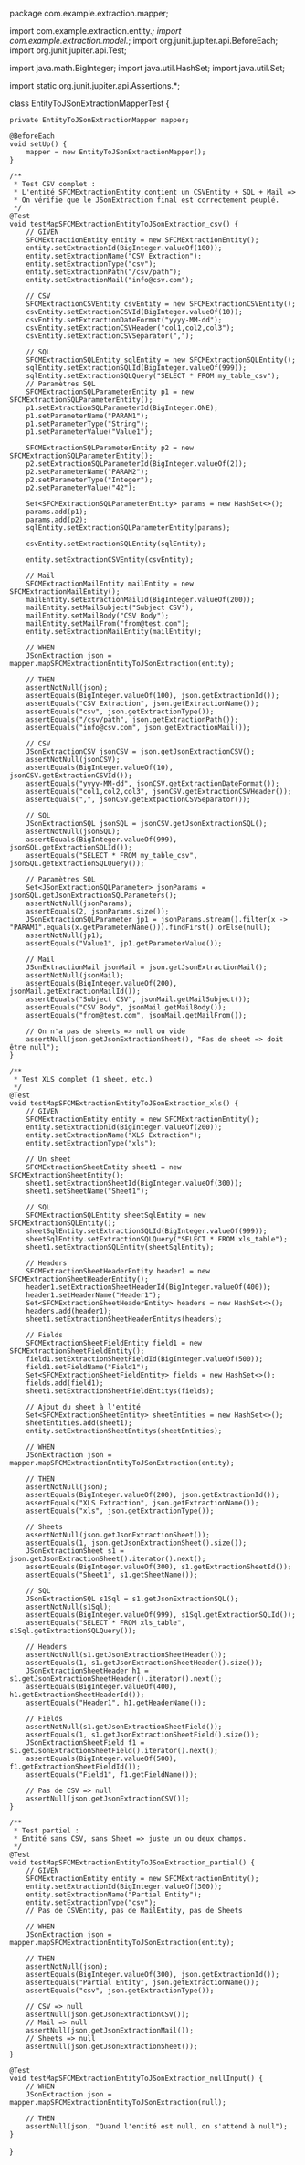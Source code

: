 package com.example.extraction.mapper;

import com.example.extraction.entity.*;
import com.example.extraction.model.*;
import org.junit.jupiter.api.BeforeEach;
import org.junit.jupiter.api.Test;

import java.math.BigInteger;
import java.util.HashSet;
import java.util.Set;

import static org.junit.jupiter.api.Assertions.*;

class EntityToJSonExtractionMapperTest {

    private EntityToJSonExtractionMapper mapper;

    @BeforeEach
    void setUp() {
        mapper = new EntityToJSonExtractionMapper();
    }

    /**
     * Test CSV complet : 
     * L'entité SFCMExtractionEntity contient un CSVEntity + SQL + Mail => 
     * On vérifie que le JSonExtraction final est correctement peuplé.
     */
    @Test
    void testMapSFCMExtractionEntityToJSonExtraction_csv() {
        // GIVEN
        SFCMExtractionEntity entity = new SFCMExtractionEntity();
        entity.setExtractionId(BigInteger.valueOf(100));
        entity.setExtractionName("CSV Extraction");
        entity.setExtractionType("csv");
        entity.setExtractionPath("/csv/path");
        entity.setExtractionMail("info@csv.com");

        // CSV
        SFCMExtractionCSVEntity csvEntity = new SFCMExtractionCSVEntity();
        csvEntity.setExtractionCSVId(BigInteger.valueOf(10));
        csvEntity.setExtractionDateFormat("yyyy-MM-dd");
        csvEntity.setExtractionCSVHeader("col1,col2,col3");
        csvEntity.setExtractionCSVSeparator(",");

        // SQL
        SFCMExtractionSQLEntity sqlEntity = new SFCMExtractionSQLEntity();
        sqlEntity.setExtractionSQLId(BigInteger.valueOf(999));
        sqlEntity.setExtractionSQLQuery("SELECT * FROM my_table_csv");
        // Paramètres SQL
        SFCMExtractionSQLParameterEntity p1 = new SFCMExtractionSQLParameterEntity();
        p1.setExtractionSQLParameterId(BigInteger.ONE);
        p1.setParameterName("PARAM1");
        p1.setParameterType("String");
        p1.setParameterValue("Value1");

        SFCMExtractionSQLParameterEntity p2 = new SFCMExtractionSQLParameterEntity();
        p2.setExtractionSQLParameterId(BigInteger.valueOf(2));
        p2.setParameterName("PARAM2");
        p2.setParameterType("Integer");
        p2.setParameterValue("42");

        Set<SFCMExtractionSQLParameterEntity> params = new HashSet<>();
        params.add(p1);
        params.add(p2);
        sqlEntity.setExtractionSQLParameterEntity(params);

        csvEntity.setExtractionSQLEntity(sqlEntity);

        entity.setExtractionCSVEntity(csvEntity);

        // Mail
        SFCMExtractionMailEntity mailEntity = new SFCMExtractionMailEntity();
        mailEntity.setExtractionMailId(BigInteger.valueOf(200));
        mailEntity.setMailSubject("Subject CSV");
        mailEntity.setMailBody("CSV Body");
        mailEntity.setMailFrom("from@test.com");
        entity.setExtractionMailEntity(mailEntity);

        // WHEN
        JSonExtraction json = mapper.mapSFCMExtractionEntityToJSonExtraction(entity);

        // THEN
        assertNotNull(json);
        assertEquals(BigInteger.valueOf(100), json.getExtractionId());
        assertEquals("CSV Extraction", json.getExtractionName());
        assertEquals("csv", json.getExtractionType());
        assertEquals("/csv/path", json.getExtractionPath());
        assertEquals("info@csv.com", json.getExtractionMail());

        // CSV
        JSonExtractionCSV jsonCSV = json.getJsonExtractionCSV();
        assertNotNull(jsonCSV);
        assertEquals(BigInteger.valueOf(10), jsonCSV.getExtractionCSVId());
        assertEquals("yyyy-MM-dd", jsonCSV.getExtractionDateFormat());
        assertEquals("col1,col2,col3", jsonCSV.getExtractionCSVHeader());
        assertEquals(",", jsonCSV.getExtpactionCSVSeparator());

        // SQL
        JSonExtractionSQL jsonSQL = jsonCSV.getJsonExtractionSQL();
        assertNotNull(jsonSQL);
        assertEquals(BigInteger.valueOf(999), jsonSQL.getExtractionSQLId());
        assertEquals("SELECT * FROM my_table_csv", jsonSQL.getExtractionSQLQuery());

        // Paramètres SQL
        Set<JSonExtractionSQLParameter> jsonParams = jsonSQL.getJsonExtractionSQLParameters();
        assertNotNull(jsonParams);
        assertEquals(2, jsonParams.size());
        JSonExtractionSQLParameter jp1 = jsonParams.stream().filter(x -> "PARAM1".equals(x.getParameterNane())).findFirst().orElse(null);
        assertNotNull(jp1);
        assertEquals("Value1", jp1.getParameterValue());

        // Mail
        JSonExtractionMail jsonMail = json.getJsonExtractionMail();
        assertNotNull(jsonMail);
        assertEquals(BigInteger.valueOf(200), jsonMail.getExtractionMailId());
        assertEquals("Subject CSV", jsonMail.getMailSubject());
        assertEquals("CSV Body", jsonMail.getMailBody());
        assertEquals("from@test.com", jsonMail.getMailFrom());

        // On n'a pas de sheets => null ou vide
        assertNull(json.getJsonExtractionSheet(), "Pas de sheet => doit être null");
    }

    /**
     * Test XLS complet (1 sheet, etc.)
     */
    @Test
    void testMapSFCMExtractionEntityToJSonExtraction_xls() {
        // GIVEN
        SFCMExtractionEntity entity = new SFCMExtractionEntity();
        entity.setExtractionId(BigInteger.valueOf(200));
        entity.setExtractionName("XLS Extraction");
        entity.setExtractionType("xls");

        // Un sheet
        SFCMExtractionSheetEntity sheet1 = new SFCMExtractionSheetEntity();
        sheet1.setExtractionSheetId(BigInteger.valueOf(300));
        sheet1.setSheetName("Sheet1");

        // SQL
        SFCMExtractionSQLEntity sheetSqlEntity = new SFCMExtractionSQLEntity();
        sheetSqlEntity.setExtractionSQLId(BigInteger.valueOf(999));
        sheetSqlEntity.setExtractionSQLQuery("SELECT * FROM xls_table");
        sheet1.setExtractionSQLEntity(sheetSqlEntity);

        // Headers
        SFCMExtractionSheetHeaderEntity header1 = new SFCMExtractionSheetHeaderEntity();
        header1.setExtractionSheetHeaderId(BigInteger.valueOf(400));
        header1.setHeaderName("Header1");
        Set<SFCMExtractionSheetHeaderEntity> headers = new HashSet<>();
        headers.add(header1);
        sheet1.setExtractionSheetHeaderEntitys(headers);

        // Fields
        SFCMExtractionSheetFieldEntity field1 = new SFCMExtractionSheetFieldEntity();
        field1.setExtractionSheetFieldId(BigInteger.valueOf(500));
        field1.setFieldName("Field1");
        Set<SFCMExtractionSheetFieldEntity> fields = new HashSet<>();
        fields.add(field1);
        sheet1.setExtractionSheetFieldEntitys(fields);

        // Ajout du sheet à l'entité
        Set<SFCMExtractionSheetEntity> sheetEntities = new HashSet<>();
        sheetEntities.add(sheet1);
        entity.setExtractionSheetEntitys(sheetEntities);

        // WHEN
        JSonExtraction json = mapper.mapSFCMExtractionEntityToJSonExtraction(entity);

        // THEN
        assertNotNull(json);
        assertEquals(BigInteger.valueOf(200), json.getExtractionId());
        assertEquals("XLS Extraction", json.getExtractionName());
        assertEquals("xls", json.getExtractionType());

        // Sheets
        assertNotNull(json.getJsonExtractionSheet());
        assertEquals(1, json.getJsonExtractionSheet().size());
        JSonExtractionSheet s1 = json.getJsonExtractionSheet().iterator().next();
        assertEquals(BigInteger.valueOf(300), s1.getExtractionSheetId());
        assertEquals("Sheet1", s1.getSheetName());

        // SQL
        JSonExtractionSQL s1Sql = s1.getJsonExtractionSQL();
        assertNotNull(s1Sql);
        assertEquals(BigInteger.valueOf(999), s1Sql.getExtractionSQLId());
        assertEquals("SELECT * FROM xls_table", s1Sql.getExtractionSQLQuery());

        // Headers
        assertNotNull(s1.getJsonExtractionSheetHeader());
        assertEquals(1, s1.getJsonExtractionSheetHeader().size());
        JSonExtractionSheetHeader h1 = s1.getJsonExtractionSheetHeader().iterator().next();
        assertEquals(BigInteger.valueOf(400), h1.getExtractionSheetHeaderId());
        assertEquals("Header1", h1.getHeaderName());

        // Fields
        assertNotNull(s1.getJsonExtractionSheetField());
        assertEquals(1, s1.getJsonExtractionSheetField().size());
        JSonExtractionSheetField f1 = s1.getJsonExtractionSheetField().iterator().next();
        assertEquals(BigInteger.valueOf(500), f1.getExtractionSheetFieldId());
        assertEquals("Field1", f1.getFieldName());

        // Pas de CSV => null
        assertNull(json.getJsonExtractionCSV());
    }

    /**
     * Test partiel : 
     * Entité sans CSV, sans Sheet => juste un ou deux champs.
     */
    @Test
    void testMapSFCMExtractionEntityToJSonExtraction_partial() {
        // GIVEN
        SFCMExtractionEntity entity = new SFCMExtractionEntity();
        entity.setExtractionId(BigInteger.valueOf(300));
        entity.setExtractionName("Partial Entity");
        entity.setExtractionType("csv"); 
        // Pas de CSVEntity, pas de MailEntity, pas de Sheets

        // WHEN
        JSonExtraction json = mapper.mapSFCMExtractionEntityToJSonExtraction(entity);

        // THEN
        assertNotNull(json);
        assertEquals(BigInteger.valueOf(300), json.getExtractionId());
        assertEquals("Partial Entity", json.getExtractionName());
        assertEquals("csv", json.getExtractionType());

        // CSV => null
        assertNull(json.getJsonExtractionCSV());
        // Mail => null
        assertNull(json.getJsonExtractionMail());
        // Sheets => null
        assertNull(json.getJsonExtractionSheet());
    }

    @Test
    void testMapSFCMExtractionEntityToJSonExtraction_nullInput() {
        // WHEN
        JSonExtraction json = mapper.mapSFCMExtractionEntityToJSonExtraction(null);

        // THEN
        assertNull(json, "Quand l'entité est null, on s'attend à null");
    }
}
